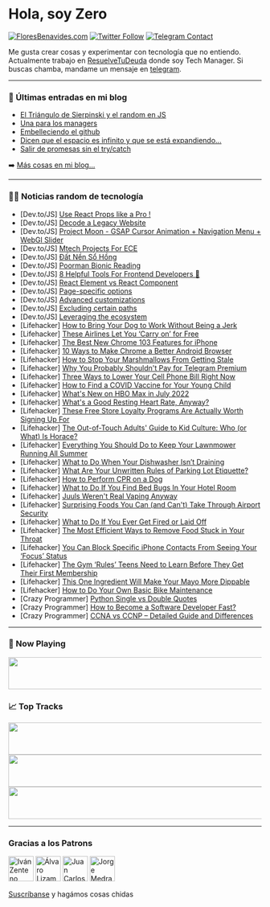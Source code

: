# Hola, soy Zero

[![FloresBenavides.com](https://img.shields.io/website?down_message=oops&label=MiBlog&style=for-the-badge&up_message=online&url=https%3A%2F%2Ffloresbenavides.com)](https://floresbenavides.com) [![Twitter Follow](https://img.shields.io/twitter/follow/ZeroDragon?color=%231DA1F2&label=Follow&logo=twitter&logoColor=ffffff&style=for-the-badge)](https://twitter.com/zerodragon) [![Telegram Contact](https://img.shields.io/badge/escr%C3%ADbeme-ZeroDragon-%2326A5E4?style=for-the-badge&logo=telegram)](https://t.me/zerodragon)

Me gusta crear cosas y experimentar con tecnología que no entiendo.
Actualmente trabajo en [ResuelveTuDeuda](http://github.com/resuelve) donde soy Tech Manager.
Si buscas chamba, mandame un mensaje en [telegram](https://t.me/zerodragon).

---

### 📕 Últimas entradas en mi blog
<!-- BLOG-POST-LIST:START -->
- [El Triángulo de Sierpinski y el random en JS](https://floresbenavides.com/el-triangulo-de-sierpinski-y-el-random-en-js/)
- [Una para los managers](https://floresbenavides.com/una-para-los-managers/)
- [Embelleciendo el github](https://floresbenavides.com/embelleciendo-el-github/)
- [Dicen que el espacio es infinito y que se está expandiendo…](https://floresbenavides.com/dicen-que-el-espacio-es-infinito-y-que-se-esta-expandiendo/)
- [Salir de promesas sin el try/catch](https://floresbenavides.com/salir-de-promesas-sin-el-try-catch/)
<!-- BLOG-POST-LIST:END -->

➡️ [Más cosas en mi blog...](https://floresbenavides.com)

---

### 👨‍💻 Noticias random de tecnología
<!-- TECH-POSTS:START -->
- [Dev.to/JS] [Use React Props like a Pro !](https://dev.to/suchintan/use-react-props-like-a-pro--1gll)
- [Dev.to/JS] [Decode a Legacy Website](https://dev.to/danielbellmas/decode-a-legacy-website-1ag1)
- [Dev.to/JS] [Project Moon - GSAP Cursor Animation + Navigation Menu + WebGl Slider](https://dev.to/hr21don/project-moon-gsap-cursor-animation-navigation-menu-webgl-slider-57dh)
- [Dev.to/JS] [Mtech Projects For ECE](https://dev.to/arunprakash142/mtech-projects-for-ece-3l78)
- [Dev.to/JS] [Đất Nền Sổ Hồng](https://dev.to/datnensohong/dat-nen-so-hong-2jjb)
- [Dev.to/JS] [Poorman Bionic Reading](https://dev.to/asinkxcoswt/poorman-bionic-reading-bpi)
- [Dev.to/JS] [8 Helpful Tools For Frontend Developers 🦄](https://dev.to/souptikdn/8-helpful-tools-for-frontend-developers-4fb4)
- [Dev.to/JS] [React Element vs React Component](https://dev.to/bmchaithu/react-element-vs-react-component-330i)
- [Dev.to/JS] [Page-specific options](https://dev.to/topcode007/page-specific-options-1djl)
- [Dev.to/JS] [Advanced customizations](https://dev.to/topcode007/advanced-customizations-n7l)
- [Dev.to/JS] [Excluding certain paths](https://dev.to/topcode007/excluding-certain-paths-h62)
- [Dev.to/JS] [Leveraging the ecosystem](https://dev.to/topcode007/leveraging-the-ecosystem-1kf)
- [Lifehacker] [How to Bring Your Dog to Work Without Being a Jerk](https://lifehacker.com/how-to-bring-your-dog-to-work-without-being-an-asshole-1849106867)
- [Lifehacker] [These Airlines Let You ‘Carry on’ for Free](https://lifehacker.com/these-airlines-let-you-carry-on-for-free-1849106506)
- [Lifehacker] [The Best New Chrome 103 Features for iPhone](https://lifehacker.com/the-best-new-chrome-103-features-for-iphone-1849105924)
- [Lifehacker] [10 Ways to Make Chrome a Better Android Browser](https://lifehacker.com/10-ways-to-make-chrome-a-better-android-browser-1849103996)
- [Lifehacker] [How to Stop Your Marshmallows From Getting Stale](https://lifehacker.com/how-to-stop-your-marshmallows-from-getting-stale-1849106190)
- [Lifehacker] [Why You Probably Shouldn&#39;t Pay for Telegram Premium](https://lifehacker.com/why-you-probably-shouldnt-pay-for-telegram-premium-1849104588)
- [Lifehacker] [Three Ways to Lower Your Cell Phone Bill Right Now](https://lifehacker.com/three-ways-to-lower-your-cell-phone-bill-right-now-1849105105)
- [Lifehacker] [How to Find a COVID Vaccine for Your Young Child](https://lifehacker.com/how-to-find-a-covid-vaccine-for-your-young-child-1849104900)
- [Lifehacker] [What&#39;s New on HBO Max in July 2022](https://lifehacker.com/whats-new-on-hbo-max-in-july-2022-1849105041)
- [Lifehacker] [What&#39;s a Good Resting Heart Rate, Anyway?](https://lifehacker.com/whats-a-good-resting-heart-rate-anyway-1849102456)
- [Lifehacker] [These Free Store Loyalty Programs Are Actually Worth Signing Up For](https://lifehacker.com/these-store-loyalty-programs-are-actually-worth-signing-1849101510)
- [Lifehacker] [The Out-of-Touch Adults&#39; Guide to Kid Culture: Who &lpar;or What&rpar; Is Horace?](https://lifehacker.com/who-or-what-is-horace-1849102989)
- [Lifehacker] [Everything You Should Do to Keep Your Lawnmower Running All Summer](https://lifehacker.com/everything-you-should-do-to-keep-your-lawnmower-running-1849102625)
- [Lifehacker] [What to Do When Your Dishwasher Isn’t Draining](https://lifehacker.com/what-to-do-when-your-dishwasher-isn-t-draining-1849101679)
- [Lifehacker] [What Are Your Unwritten Rules of Parking Lot Etiquette?](https://lifehacker.com/what-are-your-unwritten-rules-of-parking-lot-etiquette-1849099906)
- [Lifehacker] [How to Perform CPR on a Dog](https://lifehacker.com/how-to-perform-cpr-on-a-dog-1849101317)
- [Lifehacker] [What to Do If You Find Bed Bugs In Your Hotel Room](https://lifehacker.com/what-to-do-if-you-find-bed-bugs-in-your-hotel-room-1849101627)
- [Lifehacker] [Juuls Weren&#39;t Real Vaping Anyway](https://lifehacker.com/juuls-werent-real-vaping-anyway-1849101683)
- [Lifehacker] [Surprising Foods You Can &lpar;and Can&#39;t&rpar; Take Through Airport Security](https://lifehacker.com/surprising-foods-you-can-and-cant-take-through-airpor-1849099435)
- [Lifehacker] [What to Do If You Ever Get Fired or Laid Off](https://lifehacker.com/what-to-do-if-you-ever-get-fired-or-laid-off-1849101305)
- [Lifehacker] [The Most Efficient Ways to Remove Food Stuck in Your Throat](https://lifehacker.com/the-most-efficient-ways-to-remove-food-stuck-in-your-th-1849099666)
- [Lifehacker] [You Can Block Specific iPhone Contacts From Seeing Your ‘Focus’ Status](https://lifehacker.com/you-can-block-specific-iphone-contacts-from-seeing-your-1849099491)
- [Lifehacker] [The Gym ‘Rules’ Teens Need to Learn Before They Get Their First Membership](https://lifehacker.com/the-gym-rules-teens-need-to-learn-before-they-get-the-1849095197)
- [Lifehacker] [This One Ingredient Will Make Your Mayo More Dippable](https://lifehacker.com/this-one-ingredient-will-make-your-mayo-more-dippable-1849100379)
- [Lifehacker] [How to Do Your Own Basic Bike Maintenance](https://lifehacker.com/how-to-do-your-own-basic-bike-maintenance-1849097471)
- [Crazy Programmer] [Python Single vs Double Quotes](https://www.thecrazyprogrammer.com/2022/06/python-single-vs-double-quotes.html)
- [Crazy Programmer] [How to Become a Software Developer Fast?](https://www.thecrazyprogrammer.com/2022/06/how-to-become-a-software-developer-fast.html)
- [Crazy Programmer] [CCNA vs CCNP – Detailed Guide and Differences](https://www.thecrazyprogrammer.com/2022/06/ccna-vs-ccnp.html)<!-- TECH-POSTS:END -->

---

### 🎵 Now Playing
<a href="https://spotify-now-playing-dun.vercel.app/now-playing?open"><img src="https://spotify-now-playing-dun.vercel.app/now-playing" width="540" height="64"></a>

### 📈 Top Tracks
<a href="https://spotify-now-playing-dun.vercel.app/top-tracks?i=1&open"><img src="https://spotify-now-playing-dun.vercel.app/top-tracks?i=1" width="540" height="64"></a>
<a href="https://spotify-now-playing-dun.vercel.app/top-tracks?i=2&open"><img src="https://spotify-now-playing-dun.vercel.app/top-tracks?i=2" width="540" height="64"></a>
<a href="https://spotify-now-playing-dun.vercel.app/top-tracks?i=3&open"><img src="https://spotify-now-playing-dun.vercel.app/top-tracks?i=3" width="540" height="64"></a>

---

### Gracias a los Patrons
[<img src="https://avatars.githubusercontent.com/u/243380?v=4" alt="Iván Zenteno" width="50px">](https://github.com/k001) [<img src="https://avatars.githubusercontent.com/u/19955639?v=4" alt="Álvaro Lizama" width="50px">](https://github.com/alvarolizama) [<img src="https://avatars.githubusercontent.com/u/2718753?v=4" alt="Juan Carlos Ruiz" width="50px">](https://github.com/JuanCrg90) [<img src="https://avatars.githubusercontent.com/u/37025?v=4" alt="Jorge Medrano" width="50px">](https://github.com/h1pp1e) 

[Suscríbanse](https://www.patreon.com/zerodragon) y hagámos cosas chidas
